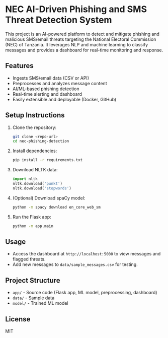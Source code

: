 # NEC AI-Driven Phishing and SMS Threat Detection System

This project is an AI-powered platform to detect and mitigate phishing and malicious SMS/email threats targeting the National Electoral Commission (NEC) of Tanzania. It leverages NLP and machine learning to classify messages and provides a dashboard for real-time monitoring and response.

## Features
- Ingests SMS/email data (CSV or API)
- Preprocesses and analyzes message content
- AI/ML-based phishing detection
- Real-time alerting and dashboard
- Easily extensible and deployable (Docker, GitHub)

## Setup Instructions
1. Clone the repository:
   ```bash
   git clone <repo-url>
   cd nec-phishing-detection
   ```
2. Install dependencies:
   ```bash
   pip install -r requirements.txt
   ```
3. Download NLTK data:
   ```python
   import nltk
   nltk.download('punkt')
   nltk.download('stopwords')
   ```
4. (Optional) Download spaCy model:
   ```bash
   python -m spacy download en_core_web_sm
   ```
5. Run the Flask app:
   ```bash
   python -m app.main
   ```

## Usage
- Access the dashboard at `http://localhost:5000` to view messages and flagged threats.
- Add new messages to `data/sample_messages.csv` for testing.

## Project Structure
- `app/` - Source code (Flask app, ML model, preprocessing, dashboard)
- `data/` - Sample data
- `model/` - Trained ML model

## License
MIT 
